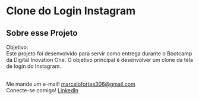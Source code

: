 <h1>Clone do Login Instagram</h1>
<h2>Sobre esse Projeto</h2>
Objetivo:<br />
Este projeto foi desenvolvido para servir como entrega durante o Bootcamp da Digital Inovation One. O objetivo principal é desenvolver um clone da tela de login do Instagram.<br /><br />

Me mande um e-mail! marcelofortes306@gmail.com<br />
Conecte-se comigo! <a href="https://www.linkedin.com/in/marcelo-fortes-608328144/">LinkedIn</a><br />
